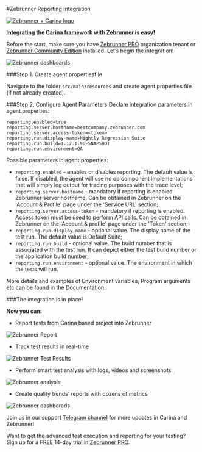 #Zebrunner Reporting Integration

[![Zebrunner + Carina logo](../img/carinaPlusZebrunner.png)](https://zebrunner.com/)

**Integrating the Carina framework with Zebrunner is easy!**

Before the start, make sure you have [Zebrunner PRO](https://zebrunner.com/) organization tenant or [Zebrunner Community Edition](https://github.com/zebrunner/community-edition) installed.
Let’s begin the integration!

![Zebrunner dashboards](../img/zebrDashboards.jpg)

###Step 1. Create agent.propertiesfile

Navigate to the folder `src/main/resources` and create agent.properties file (if not already created).

###Step 2. Configure Agent Parameters
Declare integration parameters in agent.properties:

```
reporting.enabled=true
reporting.server.hostname=bestcompany.zebrunner.com
reporting.server.access-token=<token>
reporting.run.display-name=Nightly Regression Suite
reporting.run.build=1.12.1.96-SNAPSHOT
reporting.run.environment=QA
```
Possible parameters in agent.properties:

- `reporting.enabled` - enables or disables reporting. The default value is false. If disabled, the agent will use no op component implementations that will simply log output for tracing purposes with the trace level;
- `reporting.server.hostname` - mandatory if reporting is enabled. Zebrunner server hostname. Can be obtained in Zebrunner on the 'Account & Profile' page under the 'Service URL' section;
- `reporting.server.access-token` - mandatory if reporting is enabled. Access token must be used to perform API calls. Can be obtained in Zebrunner on the 'Account & profile' page under the 'Token' section;
- `reporting.run.display-name` - optional value. The display name of the test run. The default value is Default Suite;
- `reporting.run.build` - optional value. The build number that is associated with the test run. It can depict either the test build number or the application build number;
- `reporting.run.environment` - optional value. The environment in which the tests will run.

More details and examples of Environment variables, Program arguments etc can be found in the 
[Documentation](https://zebrunner.com/documentation/reporting/carina-testng/). 

###The integration is in place!

**Now you can:**

* Report tests from Carina based project into Zebrunner

![Zebrunner Report](../img/report_tests_to_Zebrunner.png)

* Track test results in real-time

![Zebrunner Test Results](../img/track_test_results.png)

* Perform smart test analysis with logs, videos and screenshots

![Zebrunner analysis](../img/perform_smart_analysis.png)
  
* Create quality trends’ reports with dozens of metrics

![Zebrunner dashborads](../img/zebrDashboards.jpg)

Join us in our support [Telegram channel](https://t.me/zebrunner)
for more updates in Carina and Zebrunner!

Want to get the advanced test execution and reporting for your testing? Sign up for a FREE 14-day trial in
[Zebrunner PRO](https://zebrunner.com/).
